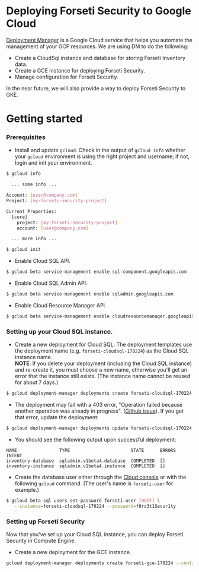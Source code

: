 # Deploying Forseti Security to Google Cloud

[Deployment Manager](https://cloud.google.com/deployment-manager/docs/) is a Google Cloud service that helps you automate the management of your GCP resources. We are using DM to do the following:

* Create a CloudSql instance and database for storing Forseti Inventory data.
* Create a GCE instance for deploying Forseti Security.
* Manage configuration for Forseti Security.

In the near future, we will also provide a way to deploy Forseti Security to GKE.

# Getting started

### Prerequisites
* Install and update `gcloud`. Check in the output of `gcloud info` whether your `gcloud` environment is using the right project and username; if not, login and init your environment.

```sh
$ gcloud info

  ... some info ...

Account: [user@company.com]
Project: [my-forseti-security-project]

Current Properties:
  [core]
    project: [my-forseti-security-project]
    account: [user@company.com]

  ... more info ...

$ gcloud init
```

* Enable Cloud SQL API.

```sh
$ gcloud beta service-management enable sql-component.googleapis.com
```
* Enable Cloud SQL Admin API.

```sh
$ gcloud beta service-management enable sqladmin.googleapis.com
```
* Enable Cloud Resource Manager API.

```sh
$ gcloud beta service-management enable cloudresourcemanager.googleapis.com
```

### Setting up your Cloud SQL instance.
* Create a new deployment for Cloud SQL. The deployment templates use the deployment name (e.g. `forseti-cloudsql-170224`) as the Cloud SQL instance name.  
**NOTE**: If you delete your deployment (including the Cloud SQL instance) and re-create it, you must choose a new name, otherwise you'll get an error that the instance still exists. (The instance name cannot be reused for about 7 days.)

```sh
$ gcloud deployment-manager deployments create forseti-cloudsql-170224 --config forseti-cloudsql.yaml
```

* The deployment may fail with a 403 error, "Operation failed because another operation was already in progress". ([Github issue](https://github.com/GoogleCloudPlatform/forseti-security/issues/11)). If you get that error, update the deployment:

```sh
$ gcloud deployment-manager deployments update forseti-cloudsql-170224 --config forseti-cloudsql.yaml
```

* You should see the following output upon successful deployment:

```
NAME                TYPE                       STATE      ERRORS  INTENT
inventory-database  sqladmin.v1beta4.database  COMPLETED  []  
inventory-instance  sqladmin.v1beta4.instance  COMPLETED  []  
```

* Create the database user either through the [Cloud console](https://cloud.google.com/sql/docs/mysql/create-manage-users#changing_a_user_password) or with the following `gcloud` command. (The user's name is `forseti-user` for example.)

```sh
$ gcloud beta sql users set-password forseti-user [HOST] \
   --instance=forseti-cloudsql-170224 --password=f0rs3t1Secur1ty
```

### Setting up Forseti Security
Now that you've set up your Cloud SQL instance, you can deploy Forseti Security in Compute Engine.

* Create a new deployment for the GCE instance.

```sh
gcloud deployment-manager deployments create forseti-gce-170224 --config forseti-gce.yaml
```